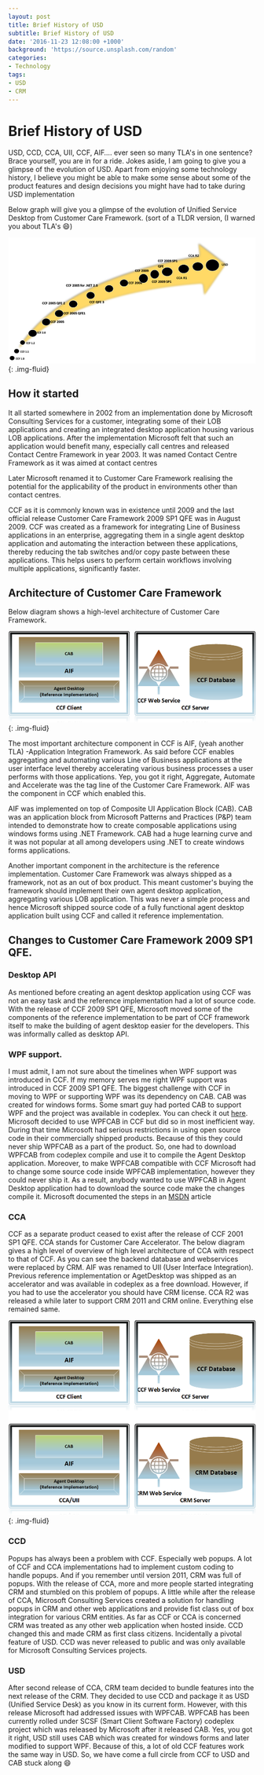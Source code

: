 ```yaml
---
layout: post
title: Brief History of USD
subtitle: Brief History of USD
date: '2016-11-23 12:08:00 +1000'
background: 'https://source.unsplash.com/random'
categories:
- Technology
tags:
- USD
- CRM
---
```

# Brief History of USD

USD, CCD, CCA, UII, CCF, AIF…. ever seen so many TLA's in one sentence? Brace yourself, you are in for a ride. Jokes aside, I am going to give you a glimpse of the evolution of USD. Apart from enjoying some technology history, I believe you might be able to make some sense about some of the product features and design decisions you might have had to take during USD implementation
 
Below graph will give you a glimpse of the evolution of Unified Service Desktop from Customer Care Framework. (sort of a TLDR version, (I warned you about TLA's :smile:)

![image](/uploads/2016/11/usdhistory1.png){: .img-fluid}
 
## How it started
It all started somewhere in 2002 from an implementation done by Microsoft Consulting Services for a customer, integrating some of their LOB applications and creating an integrated desktop application housing various LOB applications. After the implementation Microsoft felt that such an application would benefit many, especially call centres and released Contact Centre Framework in year 2003. It was named Contact Centre Framework as it was aimed at contact centres
 
Later Microsoft renamed it to Customer Care Framework realising the potential for the applicability of the product in environments other than contact centres.
 
CCF as it is commonly known was in existence until 2009 and the last official release Customer Care Framework 2009 SP1 QFE was in August 2009. CCF was created as a framework for integrating Line of Business applications in an enterprise, aggregating them in a single agent desktop application and automating the interaction between these applications, thereby reducing the tab switches and/or copy paste between these applications. This helps users to perform certain workflows involving multiple applications, significantly faster.
 
## Architecture of Customer Care Framework
 
Below diagram shows a high-level architecture of Customer Care Framework.
 
![image](/uploads/2016/11/usdhistory2.png){: .img-fluid}
 
The most important architecture component in CCF is AIF, (yeah another TLA) -Application Integration Framework. As said before CCF enables aggregating and automating various Line of Business applications at the user interface level thereby accelerating various business processes a user performs with those applications. Yep, you got it right, Aggregate, Automate and Accelerate was the tag line of the Customer Care Framework. AIF was the component in CCF which enabled this.
 
AIF was implemented on top of Composite UI Application Block (CAB). CAB was an application block from Microsoft Patterns and Practices (P&P) team intended to demonstrate how to create composable applications using windows forms using .NET Framework. CAB had a huge learning curve and it was not popular at all among developers using .NET to create windows forms applications.
 
Another important component in the architecture is the reference implementation. Customer Care Framework was always shipped as a framework, not as an out of box product. This meant customer's buying the framework should implement their own agent desktop application, aggregating various LOB application. This was never a simple process and hence Microsoft shipped source code of a fully functional agent desktop application built using CCF and called it reference implementation.
 
## Changes to Customer Care Framework 2009 SP1 QFE.


### Desktop API
 
As mentioned before creating an agent desktop application using CCF was not an easy task and the reference implementation had a lot of source code. With the release of CCF 2009 SP1 QFE, Microsoft moved some of the components of the reference implementation to be part of CCF framework itself to make the building of agent desktop easier for the developers. This was informally called as desktop API.
 
### WPF support.
 
I must admit, I am not sure about the timelines when WPF support was introduced in CCF. If my memory serves me right WPF support was introduced in CCF 2009 SP1 QFE. The biggest challenge with CCF in moving to WPF or supporting WPF was its dependency on CAB. CAB was created for windows forms. Some smart guy had ported CAB to support WPF and the project was available in codeplex. You can check it out [here][1]. Microsoft decided to use WPFCAB in CCF but did so in most inefficient way. During that time Microsoft had serious restrictions in using open source code in their commercially shipped products. Because of this they could never ship WPFCAB as a part of the product. So, one had to download WPFCAB from codeplex compile and use it to compile the Agent Desktop application.  Moreover, to make WPFCAB compatible with CCF Microsoft had to change some source code inside WPFCAB implementation, however they could never ship it. As a result, anybody wanted to use WPFCAB in Agent Desktop application had to download the source code make the changes compile it. Microsoft documented the steps in an [MSDN][2] article
 
### CCA 
 
CCF as a separate product ceased to exist after the release of CCF 2001 SP1 QFE. CCA stands for Customer Care Accelerator. The below diagram gives a high level of overview of high level architecture of CCA with respect to that of CCF. As you can see the backend database and webservices were replaced by CRM. AIF was renamed to UII (User Interface Integration). Previous reference implementation or AgetDesktop was shipped as an accelerator and was available in codeplex as a free download. However, if you had to use the accelerator you should have CRM license. CCA R2 was released a while later to support CRM 2011 and CRM online. Everything else remained same.
 
![image](/uploads/2016/11/usdhistory3.png){: .img-fluid}
 
### CCD
Popups has always been a problem with CCF. Especially web popups. A lot of CCF and CCA implementations had to implement custom coding to handle popups. And if you remember until version 2011, CRM was full of popups. With the release of CCA, more and more people started integrating CRM and stumbled on this problem of popups. A little while after the release of CCA, Microsoft Consulting Services created a solution for handling popups in CRM and other web applications and provide fist class out of box integration for various CRM entities. As far as CCF or CCA is concerned CRM was treated as any other web application when hosted inside. CCD changed this and made CRM as first class citizens. Incidentally a pivotal feature of USD. CCD was never released to public and was only available for Microsoft Consulting Services projects.
 
### USD
After second release of CCA, CRM team decided to bundle features into the next release of the CRM. They decided to use CCD and package it as USD (Unified Service Desk) as you know in its current form. However, with this release Microsoft had addressed issues with WPFCAB. WPFCAB has been currently rolled under SCSF (Smart Client Software Factory) codeplex project which was released by Microsoft after it released CAB. Yes, you got it right, USD still uses CAB which was created for windows forms and later modified to support WPF. Because of this, a lot of old CCF features work the same way in USD. So, we have come a full circle from CCF to USD and CAB stuck along :smile:

[1]: http://wpfcab.codeplex.com/
[2]: https://msdn.microsoft.com/en-us/library/ee712804.aspx